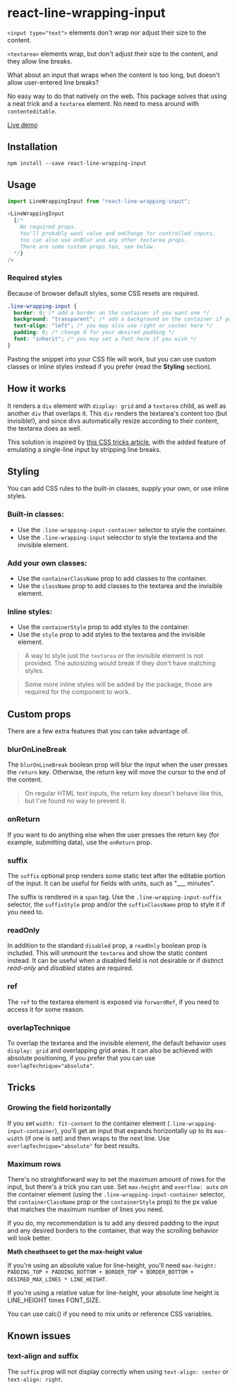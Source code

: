 # react-line-wrapping-input

`<input type="text">` elements don't wrap nor adjust their size to the content.

`<textarea>` elements wrap, but don't adjust their size to the content, and they allow line breaks.

What about an input that wraps when the content is too long, but doesn't allow user-entered line breaks?

No easy way to do that natively on the web. This package solves that using a neat trick and a `textarea` element. No need to mess around with `contenteditable`.

[Live demo](https://codesandbox.io/s/react-line-wrapping-input-examples-k53r2b)

## Installation

```
npm install --save react-line-wrapping-input
```

## Usage

```js
import LineWrappingInput from "react-line-wrapping-input";
```

```js
<LineWrappingInput
  {/*
    No required props.
    You'll probably want value and onChange for controlled inputs.
    You can also use onBlur and any other textarea props.
    There are some custom props too, see below.
  */}
/>
```

### Required styles

Because of browser default styles, some CSS resets are required.

```css
.line-wrapping-input {
  border: 0; /* add a border on the container if you want one */
  background: "transparent"; /* add a background on the container if you want one */
  text-align: "left"; /* you may also use right or center here */
  padding: 0; /* change 0 for your desired padding */
  font: "inherit"; /* you may set a font here if you wish */
}
```

Pasting the snippet into your CSS file will work, but you can use custom classes or inline styles instead if you prefer (read the **Styling** section).

## How it works

It renders a `div` element with `display: grid` and a `textarea` child, as well as another `div` that overlaps it. This `div` renders the textarea's content too (but invisible!), and since divs automatically resize according to their content, the textarea does as well.

This solution is inspired by [this CSS tricks article](https://css-tricks.com/the-cleanest-trick-for-autogrowing-textareas/), with the added feature of emulating a single-line input by stripping line breaks.

## Styling

You can add CSS rules to the built-in classes, supply your own, or use inline styles.

### Built-in classes:

- Use the `.line-wrapping-input-container` selector to style the container.
- Use the `.line-wrapping-input` selecctor to style the textarea and the invisible element.

### Add your own classes:

- Use the `containerClassName` prop to add classes to the container.
- Use the `className` prop to add classes to the textarea and the invisible element.

### Inline styles:

- Use the `containerStyle` prop to add styles to the container.
- Use the `style` prop to add styles to the textarea and the invisible element.

> A way to style just the `textarea` or the invisible element is not provided. The autosizing would break if they don't have matching styles.

> Some more inline styles will be added by the package, those are required for the component to work.

## Custom props

There are a few extra features that you can take advantage of.

### blurOnLineBreak

The `blurOnLineBreak` boolean prop will blur the input when the user presses the `return` key. Otherwise, the return key will move the cursor to the end of the content.

> On regular HTML text inputs, the return key doesn't behave like this, but I've found no way to prevent it.

<!-- TODO find a way to prevent return key behavior -->

### onReturn

If you want to do anything else when the user presses the return key (for example, submitting data), use the `onReturn` prop.

### suffix

The `suffix` optional prop renders some static text after the editable portion of the input. It can be useful for fields with units, such as "\_\_\_ minutes".

The suffix is rendered in a `span` tag. Use the `.line-wrapping-input-suffix` selector, the `suffixStyle` prop and/or the `suffixClassName` prop to style it if you need to.

### readOnly

In addition to the standard `disabled` prop, a `readOnly` boolean prop is included. This will unmount the `textarea` and show the static content instead. It can be useful when a disabled field is not desirable or if distinct _read-only_ and _disabled_ states are required.

### ref

The `ref` to the textarea element is exposed via `forwardRef`, if you need to access it for some reason.

### overlapTechnique

To overlap the textarea and the invisible element, the default behavior uses `display: grid` and overlapping grid areas. It can also be achieved with absolute positioning, if you prefer that you can use `overlapTechnique="absolute"`.

## Tricks

### Growing the field horizontally

If you set `width: fit-content` to the container element (`.line-wrapping-input-container`), you'll get an input that expands horizontally up to its `max-width` (if one is set) and then wraps to the next line. Use `overlapTechnique="absolute"` for best results.

### Maximum rows

There's no straightforward way to set the maximum amount of rows for the input, but there's a trick you can use. Set `max-height` and `overflow: auto` on the container element (using the `.line-wrapping-input-container` selector, the `containerClassName` prop or the `containerStyle` prop) to the px value that matches the maximum number of lines you need.

If you do, my recommendation is to add any desired padding to the input and any desired borders to the container, that way the scrolling behavior will look better.

**Math cheathseet to get the max-height value**

If you're using an absolute value for line-height, you'll need `max-height: PADDING_TOP + PADDING_BOTTOM + BORDER_TOP + BORDER_BOTTOM + DESIRED_MAX_LINES * LINE_HEIGHT`.

If you're using a relative value for line-height, your absolute line height is LINE_HEIGHT times FONT_SIZE.

You can use calc() if you need to mix units or reference CSS variables.

## Known issues

### text-align and suffix

The `suffix` prop will not display correctly when using `text-align: center` or `text-align: right`.
